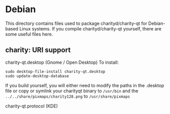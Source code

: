 
Debian
====================
This directory contains files used to package charityd/charity-qt
for Debian-based Linux systems. If you compile charityd/charity-qt yourself, there are some useful files here.

## charity: URI support ##


charity-qt.desktop  (Gnome / Open Desktop)
To install:

	sudo desktop-file-install charity-qt.desktop
	sudo update-desktop-database

If you build yourself, you will either need to modify the paths in
the .desktop file or copy or symlink your charityqt binary to `/usr/bin`
and the `../../share/pixmaps/charity128.png` to `/usr/share/pixmaps`

charity-qt.protocol (KDE)

